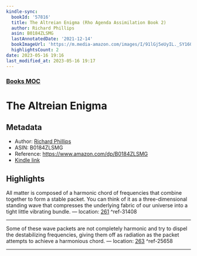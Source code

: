 ```yaml
---
kindle-sync:
  bookId: '57816'
  title: The Altreian Enigma (Rho Agenda Assimilation Book 2)
  author: Richard Phillips
  asin: B0184ZLSMG
  lastAnnotatedDate: '2021-12-14'
  bookImageUrl: 'https://m.media-amazon.com/images/I/91lGj5eUyIL._SY160.jpg'
  highlightsCount: 2
date: 2023-05-16 19:16
last_modified_at: 2023-05-16 19:17
---  
```

### [Books MOC](Books%20MOC.md)
# The Altreian Enigma
## Metadata
* Author: [Richard Phillips](https://www.amazon.comundefined)
* ASIN: B0184ZLSMG
* Reference: https://www.amazon.com/dp/B0184ZLSMG
* [Kindle link](kindle://book?action=open&asin=B0184ZLSMG)

## Highlights
All matter is composed of a harmonic chord of frequencies that combine together to form a stable packet. You can think of it as a three-dimensional standing wave that compresses the underlying fabric of our universe into a tight little vibrating bundle. — location: [261](kindle://book?action=open&asin=B0184ZLSMG&location=261) ^ref-31408

---
Some of these wave packets are not completely harmonic and try to dispel the destabilizing frequencies, giving them off as radiation as the packet attempts to achieve a harmonious chord. — location: [263](kindle://book?action=open&asin=B0184ZLSMG&location=263) ^ref-25658

---
